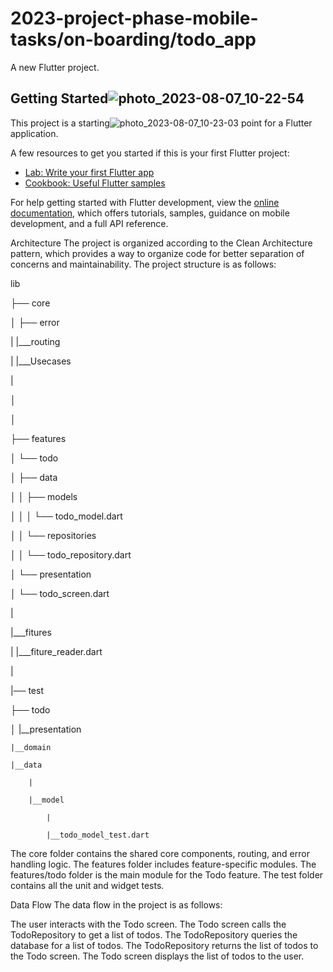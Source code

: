 # 2023-project-phase-mobile-tasks/on-boarding/todo_app

A new Flutter project.

## Getting Started![photo_2023-08-07_10-22-54](https://github.com/mehari123/2023-project-phase-mobile-tasks/assets/88460961/7df52d1c-cef9-4fdc-83ef-071f11166379)


This project is a starting![photo_2023-08-07_10-23-03](https://github.com/mehari123/2023-project-phase-mobile-tasks/assets/88460961/795d7ae3-8264-4d7e-ac19-2243b9656c48)
 point for a Flutter application.

A few resources to get you started if this is your first Flutter project:

- [Lab: Write your first Flutter app](https://docs.flutter.dev/get-started/codelab)
- [Cookbook: Useful Flutter samples](https://docs.flutter.dev/cookbook)

For help getting started with Flutter development, view the
[online documentation](https://docs.flutter.dev/), which offers tutorials,
samples, guidance on mobile development, and a full API reference.

Architecture The project is organized according to the Clean Architecture pattern, which provides a way to organize code for better separation of concerns and maintainability. The project structure is as follows:

lib

├── core

│ ├── error

| |___routing

| |___Usecases

|

│

│

├── features

│ └── todo

│ ├── data

│ │ ├── models

│ │ │ └── todo_model.dart

│ │ └── repositories

│ │ └── todo_repository.dart

│ └── presentation

│ └── todo_screen.dart

|

|___fitures

| |___fiture_reader.dart

|

|── test

├── todo

│   |__presentation

    |__domain

    |__data

        |

        |__model

            |

            |__todo_model_test.dart
The core folder contains the shared core components, routing, and error handling logic. The features folder includes feature-specific modules. The features/todo folder is the main module for the Todo feature. The test folder contains all the unit and widget tests.

Data Flow The data flow in the project is as follows:

The user interacts with the Todo screen. The Todo screen calls the TodoRepository to get a list of todos. The TodoRepository queries the database for a list of todos. The TodoRepository returns the list of todos to the Todo screen. The Todo screen displays the list of todos to the user.
